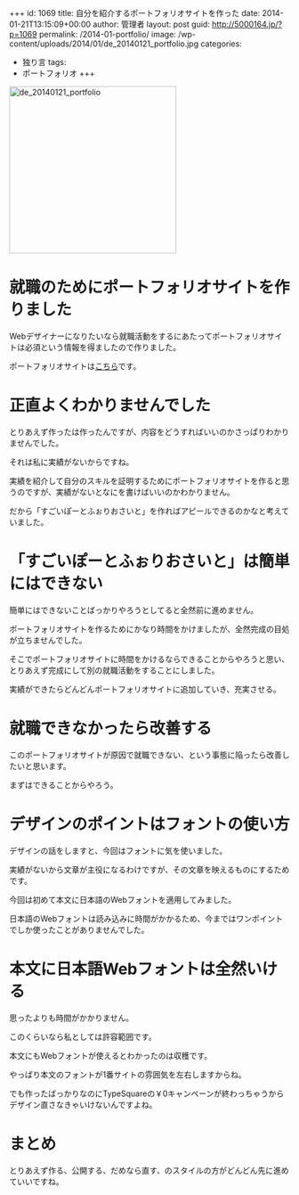 +++
id: 1069
title: 自分を紹介するポートフォリオサイトを作った
date: 2014-01-21T13:15:09+00:00
author: 管理者
layout: post
guid: http://5000164.jp/?p=1069
permalink: /2014-01-portfolio/
image: /wp-content/uploads/2014/01/de_20140121_portfolio.jpg
categories:
  - 独り言
tags:
  - ポートフォリオ
+++
<img src="http://5000164.jp/wp-content/uploads/2014/01/de_20140121_portfolio-300x300.jpg" alt="de_20140121_portfolio" width="300" height="300" class="aligncenter size-medium wp-image-1071" srcset="http://5000164.jp/wp-content/uploads/2014/01/de_20140121_portfolio-300x300.jpg 300w, http://5000164.jp/wp-content/uploads/2014/01/de_20140121_portfolio-150x150.jpg 150w, http://5000164.jp/wp-content/uploads/2014/01/de_20140121_portfolio.jpg 600w" sizes="(max-width: 300px) 100vw, 300px" />

# 就職のためにポートフォリオサイトを作りました

Webデザイナーになりたいなら就職活動をするにあたってポートフォリオサイトは必須という情報を得ましたので作りました。
  
ポートフォリオサイトは[こちら](http://5000164.jp/portfolio/)です。

# 正直よくわかりませんでした

とりあえず作ったは作ったんですが、内容をどうすればいいのかさっぱりわかりませんでした。
  
それは私に実績がないからですね。
  
実績を紹介して自分のスキルを証明するためにポートフォリオサイトを作ると思うのですが、実績がないとなにを書けばいいのかわかりません。
  
だから「すごいぽーとふぉりおさいと」を作ればアピールできるのかなと考えていました。

# 「すごいぽーとふぉりおさいと」は簡単にはできない

簡単にはできないことばっかりやろうとしてると全然前に進めません。
  
ポートフォリオサイトを作るためにかなり時間をかけましたが、全然完成の目処が立ちませんでした。
  
そこでポートフォリオサイトに時間をかけるならできることからやろうと思い、とりあえず完成にして別の就職活動をすることにしました。
  
実績ができたらどんどんポートフォリオサイトに追加していき、充実させる。

# 就職できなかったら改善する

このポートフォリオサイトが原因で就職できない、という事態に陥ったら改善したいと思います。
  
まずはできることからやろう。

# デザインのポイントはフォントの使い方

デザインの話をしますと、今回はフォントに気を使いました。
  
実績がないから文章が主役になるわけですが、その文章を映えるものにするためです。
  
今回は初めて本文に日本語のWebフォントを適用してみました。
  
日本語のWebフォントは読み込みに時間がかかるため、今まではワンポイントでしか使ったことがありませんでした。

# 本文に日本語Webフォントは全然いける

思ったよりも時間がかかりません。
  
このくらいなら私としては許容範囲です。
  
本文にもWebフォントが使えるとわかったのは収穫です。
  
やっぱり本文のフォントが1番サイトの雰囲気を左右しますからね。
  
でも作ったばっかりなのにTypeSquareの￥0キャンペーンが終わっちゃうからデザイン直さなきゃいけないんですよね。

# まとめ

とりあえず作る、公開する、だめなら直す、のスタイルの方がどんどん先に進めていいですね。